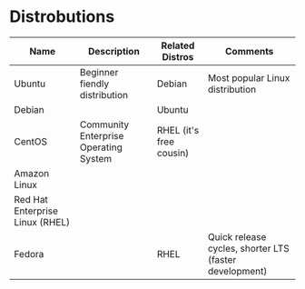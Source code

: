 # Distrobutions

| Name | Description | Related Distros | Comments | 
| ---- | ----------- | --------------- | -------- |
| Ubuntu | Beginner fiendly distribution | Debian | Most popular Linux distribution |
| Debian | | Ubuntu |
| CentOS | Community Enterprise Operating System | RHEL (it's free cousin) |
| Amazon Linux | |
| Red Hat Enterprise Linux (RHEL) | | |
| Fedora | | RHEL | Quick release cycles, shorter LTS (faster development) |
